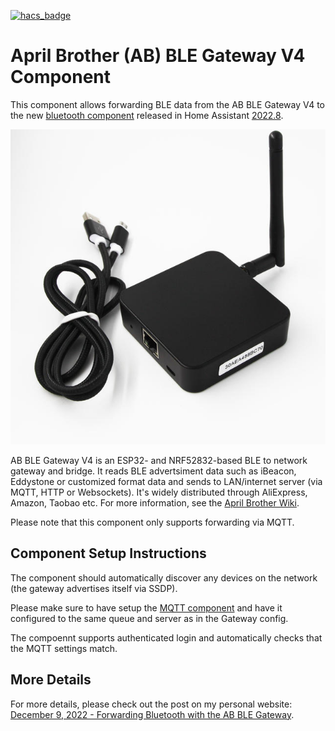 [![hacs_badge](https://img.shields.io/badge/HACS-Custom-41BDF5.svg)](https://github.com/hacs/integration)
#  April Brother (AB) BLE Gateway V4 Component
This component allows forwarding  BLE data from the AB BLE Gateway V4 to the new [bluetooth component](https://www.home-assistant.io/integrations/bluetooth/) released in Home Assistant [2022.8](https://www.home-assistant.io/blog/2022/08/03/release-20228/#first-class-bluetooth-support). 


![AB BLE Gateway V4](gateway41.jpg)


AB BLE Gateway V4 is an ESP32- and NRF52832-based BLE to network gateway and bridge. It reads BLE advertsiment data such as iBeacon, Eddystone or customized format data and sends to LAN/internet server (via MQTT, HTTP or Websockets). It's widely distributed through AliExpress, Amazon, Taobao etc. For more information, see the [April Brother Wiki](https://wiki.aprbrother.com/en/AB_BLE_Gateway_V4.html). 

Please note that this component only supports forwarding  via MQTT.


## Component Setup Instructions
The component should automatically discover any devices on the network (the gateway advertises itself via SSDP).

Please make sure to have setup the [MQTT component](https://www.home-assistant.io/integrations/mqtt/) and have it configured to the same queue and server as in the Gateway config.

The compoennt supports authenticated login and automatically checks that the MQTT settings match. 


## More Details
For more details, please check out the post on my personal website: [
December 9, 2022 - Forwarding Bluetooth with the AB BLE Gateway](https://christian.kuendig.info/posts/2022-12-hass-ab_ble/).